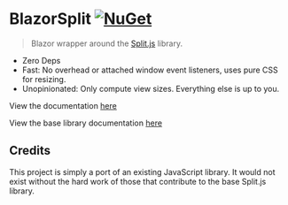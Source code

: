 # BlazorSplit [![NuGet](https://img.shields.io/nuget/v/smfields.BlazorSplit)](https://www.nuget.org/packages/smfields.BlazorSplit/)
> Blazor wrapper around the [Split.js](https://github.com/nathancahill/split) library.

- Zero Deps
- Fast: No overhead or attached window event listeners, uses pure CSS for resizing.
- Unopinionated: Only compute view sizes. Everything else is up to you.

View the documentation [here](https://github.com/smfields/src/BlazorSplit/README.md)

View the base library documentation [here](https://github.com/nathancahill/split/tree/master/packages/splitjs#readme)

## Credits
This project is simply a port of an existing JavaScript library. It would not exist without the hard work of those that contribute to the base Split.js library.
